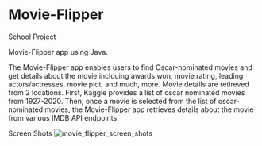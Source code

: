 # Movie-Flipper
School Project

Movie-Flipper app using Java.

The Movie-Flipper app enables users to find Oscar-nominated movies and get details about the movie inclduing awards won, movie rating, leading actors/actresses,
movie plot, and much, more. Movie details are retireved from 2 locations. First, Kaggle provides a list of oscar nominated movies from 1927-2020. Then, once a 
movie is selected from the list of oscar-nominated movies, the Movie-Flipper app retrieves details about the movie from various IMDB API endpoints.

Screen Shots
![movie_flipper_screen_shots](https://user-images.githubusercontent.com/46208209/98149639-54124f80-1e82-11eb-8fae-d12d09ba059e.png)
